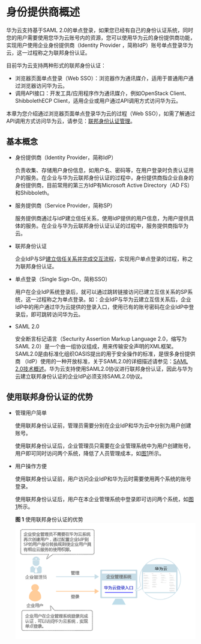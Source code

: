 # 身份提供商概述<a name="zh-cn_topic_0079620341"></a>

华为云支持基于SAML 2.0的单点登录，如果您已经有自己的身份认证系统，同时您的用户需要使用您华为云账号内的资源，您可以使用华为云的身份提供商功能，实现用户使用企业身份提供商（Identity Provider ，简称IdP）账号单点登录华为云，这一过程称之为联邦身份认证。

目前华为云支持两种形式的联邦身份认证：

-   浏览器页面单点登录（Web SSO）：浏览器作为通讯媒介，适用于普通用户通过浏览器访问华为云。
-   调用API接口：开发工具/应用程序作为通讯媒介，例如OpenStack Client、ShibbolethECP Client，适用企业或用户通过API调用方式访问华为云。

本章为您介绍通过浏览器页面单点登录华为云的过程（Web SSO），如需了解通过API调用方式访问华为云，请参见：[联邦身份认证管理](https://support.huaweicloud.com/api-iam/iam_02_0001.html)。

## 基本概念<a name="zh-cn_topic_0175818742_section1938813653310"></a>

-   身份提供商（Identity Provider，简称IdP）

    负责收集、存储用户身份信息，如用户名、密码等，在用户登录时负责认证用户的服务。在企业与华为云联邦身份认证的过程中，身份提供商指企业自身的身份提供商，目前常用的第三方IdP有Microsoft Active Directory（AD FS）和Shibboleth。

-   服务提供商（Service Provider，简称SP）

    服务提供商通过与IdP建立信任关系，使用IdP提供的用户信息，为用户提供具体的服务。在企业与华为云联邦身份认证认证的过程中，服务提供商指华为云。

-   联邦身份认证

    企业IdP与SP[建立信任关系并完成交互流程](联邦身份认证的基本流程和配置步骤.md#zh-cn_topic_0175818705_section7468191134310)，实现用户单点登录的过程，称之为联邦身份认证。

-   单点登录（Single Sign-On，简称SSO）

    用户在企业IdP系统登录后，就可以通过跳转链接访问已建立互信关系的SP系统，这一过程称之为单点登录。如：企业IdP与华为云建立互信关系后，企业IdP中的用户通过华为云提供的登录入口，使用已有的账号密码在企业IdP中登录后，即可跳转访问华为云。

-   SAML 2.0

    安全断言标记语言（Secturity Assertion Markup Language 2.0，缩写为SAML 2.0）是一个由一组协议组成，用来传输安全声明的XML框架。SAML2.0是由标准化组织OASIS提出的用于安全操作的标准，是很多身份提供商 （IdP）使用的一种开放标准，关于SAML2.0的详细描述请参见：[SAML 2.0技术概述](https://docs.oasis-open.org/security/saml/Post2.0/sstc-saml-tech-overview-2.0.html)。华为云支持使用SAML2.0协议进行联邦身份认证，因此与华为云建立联邦身份认证的企业IdP必须支持SAML2.0协议。


## 使用联邦身份认证的优势<a name="zh-cn_topic_0175818742_section969112502211"></a>

-   管理用户简单

    使用联邦身份认证前，管理员需要分别在企业IdP和华为云中分别为用户创建账号。

    使用联邦身份认证后，企业管理员只需要在企业管理系统中为用户创建账号，用户即可同时访问两个系统，降低了人员管理成本，如[图1](#fig123591144774)所示。

-   用户操作方便

    使用联邦身份认证前，用户访问企业IdP和华为云时需要使用两个系统的账号登录。

    使用联邦身份认证后，用户在本企业管理系统中登录即可访问两个系统，如[图1](#fig123591144774)所示。

    **图 1**  使用联邦身份认证的优势<a name="fig123591144774"></a>  
    ![](figures/使用联邦身份认证的优势.png "使用联邦身份认证的优势")


